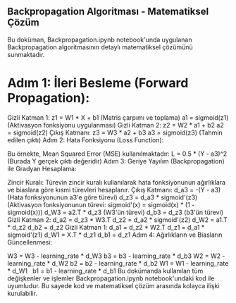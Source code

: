 ## Backpropagation Algoritması - Matematiksel Çözüm
Bu doküman, Backpropagation.ipynb notebook'unda uygulanan Backpropagation algoritmasının detaylı matematiksel çözümünü sunmaktadır.

# Adım 1: İleri Besleme (Forward Propagation):

Gizli Katman 1:
z1 = W1 * X + b1 (Matris çarpımı ve toplama)
a1 = sigmoid(z1) (Aktivasyon fonksiyonu uygulanması)
Gizli Katman 2:
z2 = W2 * a1 + b2
a2 = sigmoid(z2)
Çıkış Katmanı:
z3 = W3 * a2 + b3
a3 = sigmoid(z3) (Tahmin edilen çıktı)
Adım 2: Hata Fonksiyonu (Loss Function):

Bu örnekte, Mean Squared Error (MSE) kullanılmaktadır:
L = 0.5 * (Y - a3)^2 (Burada Y gerçek çıktı değeridir)
Adım 3: Geriye Yayılım (Backpropagation) ile Gradyan Hesaplama:

Zincir Kuralı: Türevin zincir kuralı kullanılarak hata fonksiyonunun ağırlıklara ve biaslara göre kısmi türevleri hesaplanır.
Çıkış Katmanı:
d_a3 = -(Y - a3) (Hata fonksiyonunun a3'e göre türevi)
d_z3 = d_a3 * sigmoid'(z3) (Aktivasyon fonksiyonunun türevi: sigmoid'(x) = sigmoid(x) * (1 - sigmoid(x)))
d_W3 = a2.T * d_z3 (W3'ün türevi)
d_b3 = d_z3 (b3'ün türevi)
Gizli Katman 2:
d_a2 = d_z3 * W3.T
d_z2 = d_a2 * sigmoid'(z2)
d_W2 = a1.T * d_z2
d_b2 = d_z2
Gizli Katman 1:
d_a1 = d_z2 * W2.T
d_z1 = d_a1 * sigmoid'(z1)
d_W1 = X.T * d_z1
d_b1 = d_z1
Adım 4: Ağırlıkların ve Biasların Güncellenmesi:

W3 = W3 - learning_rate * d_W3
b3 = b3 - learning_rate * d_b3
W2 = W2 - learning_rate * d_W2
b2 = b2 - learning_rate * d_b2
W1 = W1 - learning_rate * d_W1   
b1 = b1 - learning_rate * d_b1
Bu dokümanda kullanılan tüm değişkenler ve işlemler Backpropagation.ipynb notebook'undaki kod ile uyumludur. Bu sayede kod ve matematiksel çözüm arasında kolayca ilişki kurulabilir.

